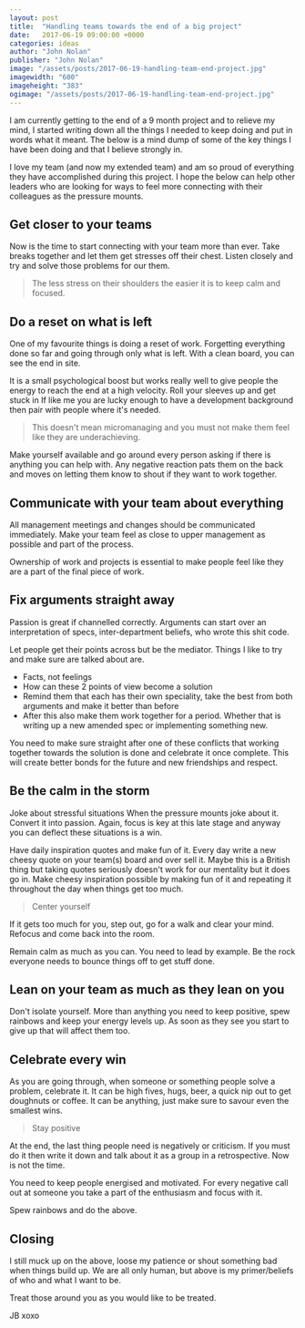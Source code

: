 ```yaml
---
layout: post
title:  "Handling teams towards the end of a big project"
date:   2017-06-19 09:00:00 +0000
categories: ideas
author: "John Nolan"
publisher: "John Nolan"
image: "/assets/posts/2017-06-19-handling-team-end-project.jpg"
imagewidth: "600"
imageheight: "383"
ogimage: "/assets/posts/2017-06-19-handling-team-end-project.jpg"
---
```


I am currently getting to the end of a 9 month project and to relieve
my mind, I started writing down all the things I needed to keep doing
and put in words what it meant. The below is a mind dump of some of the
key things I have been doing and that I believe strongly in.

I love my team (and now my extended team) and am so proud of everything they
have accomplished during this project. I hope the below can help other
leaders who are looking for ways to feel more connecting with their
colleagues as the pressure mounts.

## Get closer to your teams
Now is the time to start connecting with your team more than ever. Take breaks together and let them get stresses off
their chest. Listen closely and try and solve those problems for our them.

> The less stress on their shoulders the easier it is to keep calm and focused.

## Do a reset on what is left
One of my favourite things is doing a reset of work. Forgetting everything done so far and going through only what is
left. With a clean board, you can see the end in site.

It is a small psychological boost but works really well to give people the energy to reach the end at a high velocity.
Roll your sleeves up and get stuck in
If like me you are lucky enough to have a development background then pair with people where it's needed.

> This doesn't mean micromanaging and you must not make them feel like they are underachieving.

Make yourself available and go around every person asking if there is anything you can help with. Any negative
reaction pats them on the back and moves on letting them know to shout if they want to work together.

## Communicate with your team about everything
All management meetings and changes should be communicated immediately. Make your team feel as close to upper
management as possible and part of the process.

Ownership of work and projects is essential to make people feel like they are a part of the final piece of work.

## Fix arguments straight away
Passion is great if channelled correctly. Arguments can start over an interpretation of specs, inter-department
 beliefs, who wrote this shit code.

Let people get their points across but be the mediator. Things I like to try and make sure are talked about are.

* Facts, not feelings
* How can these 2 points of view become a solution
* Remind them that each has their own speciality, take the best from both arguments and make it better than before
* After this also make them work together for a period. Whether that is writing up a new amended spec or implementing
something new.

You need to make sure straight after one of these conflicts that working together towards the solution is done and
celebrate it once complete. This will create better bonds for the future and new friendships and respect.

## Be the calm in the storm
Joke about stressful situations
When the pressure mounts joke about it. Convert it into passion. Again, focus is key at this late stage and anyway
you can deflect these situations is a win.

Have daily inspiration quotes and make fun of it. Every day write a new cheesy quote on your team(s) board and over
sell it. Maybe this is a British thing but taking quotes seriously doesn't work for our mentality but it does go in.
Make cheesy inspiration possible by making fun of it and repeating it throughout the day when things get too much.

> Center yourself

If it gets too much for you, step out, go for a walk and clear your mind. Refocus and come back into the room.

Remain calm as much as you can. You need to lead by example. Be the rock everyone needs to bounce things off to get
stuff done.

## Lean on your team as much as they lean on you
Don't isolate yourself. More than anything you need to keep positive, spew rainbows and keep your energy levels up.
As soon as they see you start to give up that will affect them too.

## Celebrate every win
As you are going through, when someone or something people solve a problem, celebrate it. It can be high fives, hugs,
beer, a quick nip out to get doughnuts or coffee. It can be anything, just make sure to savour even the smallest wins.

> Stay positive

At the end, the last thing people need is negatively or criticism. If you must do it then write it down and talk about
it as a group in a retrospective. Now is not the time.

You need to keep people energised and motivated. For every negative call out at someone you take a part of the
 enthusiasm and focus with it.

Spew rainbows and do the above.

## Closing

I still muck up on the above, loose my patience or shout something bad when things build up.  We are all only human,
but above is my primer/beliefs of who and what I want to be.

Treat those around you as you would like to be treated.

JB xoxo